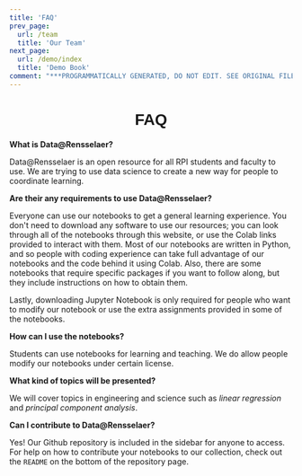 ```yaml
---
title: 'FAQ'
prev_page:
  url: /team
  title: 'Our Team'
next_page:
  url: /demo/index
  title: 'Demo Book'
comment: "***PROGRAMMATICALLY GENERATED, DO NOT EDIT. SEE ORIGINAL FILES IN /content***"
---
```

<h1 style="font-family: Verdana, Geneva, sans-serif; text-align:center;">FAQ</h1>

**What is Data@Rensselaer?**
 
Data@Rensselaer is an open resource for all RPI students and faculty to use. We are trying to use data science to create a new way for people to coordinate learning. 

**Are their any requirements to use Data@Rensselaer?**

Everyone can use our notebooks to get a general learning experience. You don't need to download any software to use our resources; you can look through all of the notebooks through this website, or use the Colab links provided to interact with them. Most of our notebooks are written in Python, and so people with coding experience can take full advantage of our notebooks and the code behind it using Colab. Also, there are some notebooks that require specific packages if you want to follow along, but they include instructions on how to obtain them.

Lastly, downloading Jupyter Notebook is only required for people who want to modify our notebook or use the extra assignments provided in some of the notebooks.

**How can I use the notebooks?**

Students can use notebooks for learning and teaching. We do allow people modify our notebooks under certain license.

**What kind of topics will be presented?**

We will cover topics in engineering and science such as *linear regression* and *principal component analysis*.

**Can I contribute to Data@Rensselaer?**

Yes! Our Github repository is included in the sidebar for anyone to access. For help on how to contribute your notebooks to our collection, check out the `README` on the bottom of the repository page.